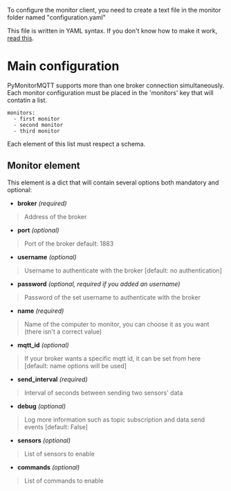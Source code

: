To configure the monitor client, you need to create a text file in the monitor folder named "configuration.yaml"

This file is written in YAML syntax. If you don't know how to make it work, [read this](https://rollout.io/blog/yaml-tutorial-everything-you-need-get-started/).

# Main configuration

PyMonitorMQTT supports more than one broker connection simultaneously. Each monitor configuration must be placed in the 'monitors' key that will contatin a list. 

```
monitors:
  - first monitor
  - second monitor
  - third monitor
```

Each element of this list must respect a schema.

## Monitor element 

This element is a dict that will contain several options both mandatory and optional:

- **broker** *(required)*
> Address of the broker

- **port** *(optional)*
> Port of the broker 
> default: 1883


- **username** *(optional)*
> Username to authenticate with the broker [default: no authentication]

- **password** *(optional, required if you added an username)*
> Password of the set username to authenticate with the broker

- **name** *(required)*
> Name of the computer to monitor, you can choose it as you want (there isn't a correct value)

- **mqtt_id** *(optional)*
> If your broker wants a specific mqtt id, it can be set from here [default: name options will be used]

- **send_interval** *(required)*
> Interval of seconds between sending two sensors' data

- **debug** *(optional)*
> Log more information such as topic subscription and data send events [default: False]

- **sensors** *(optional)*
> List of sensors to enable

- **commands** *(optional)*
> List of commands to enable
